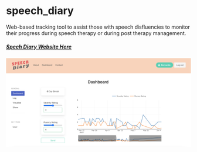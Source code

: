 # speech_diary

Web-based tracking tool to assist those with speech disfluencies to monitor their progress during speech therapy or during post therapy management.

##### [Spech Diary Website Here](https://speech-diary.com/)

![Screenshot'](./screenshot.png)
